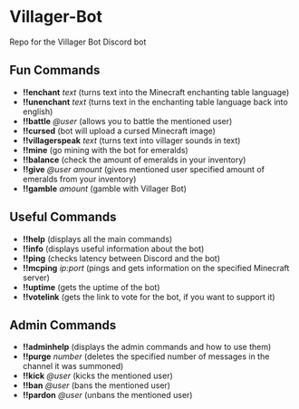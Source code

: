 # Villager-Bot
Repo for the Villager Bot Discord bot

## Fun Commands
* __!!enchant__ *text* (turns text into the Minecraft enchanting table language)
* __!!unenchant__ *text* (turns text in the enchanting table language back into english)
* __!!battle__ *@user* (allows you to battle the mentioned user)
* __!!cursed__ (bot will upload a cursed Minecraft image)
* __!!villagerspeak__ *text* (turns text into villager sounds in text)
* __!!mine__ (go mining with the bot for emeralds)
* __!!balance__ (check the amount of emeralds in your inventory)
* __!!give__ *@user* *amount* (gives mentioned user specified amount of emeralds from your inventory)
* __!!gamble__ *amount* (gamble with Villager Bot)

## Useful Commands
* __!!help__ (displays all the main commands)
* __!!info__ (displays useful information about the bot)
* __!!ping__ (checks latency between Discord and the bot)
* __!!mcping__ *ip:port* (pings and gets information on the specified Minecraft server)
* __!!uptime__ (gets the uptime of the bot)
* __!!votelink__ (gets the link to vote for the bot, if you want to support it)

## Admin Commands
* __!!adminhelp__ (displays the admin commands and how to use them)
* __!!purge__ *number* (deletes the specified number of messages in the channel it was summoned)
* __!!kick__ *@user* (kicks the mentioned user)
* __!!ban__ *@user* (bans the mentioned user)
* __!!pardon__ *@user* (unbans the mentioned user)
